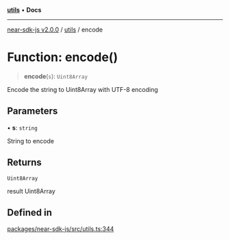 [**utils**](../README.md) • **Docs**

***

[near-sdk-js v2.0.0](../../packages.md) / [utils](../README.md) / encode

# Function: encode()

> **encode**(`s`): `Uint8Array`

Encode the string to Uint8Array with UTF-8 encoding

## Parameters

• **s**: `string`

String to encode

## Returns

`Uint8Array`

result Uint8Array

## Defined in

[packages/near-sdk-js/src/utils.ts:344](https://github.com/dim-daskalov/near-sdk-js/blob/c95f5e9eab115df82feb9d8dca403e7b9c8c9534/packages/near-sdk-js/src/utils.ts#L344)
